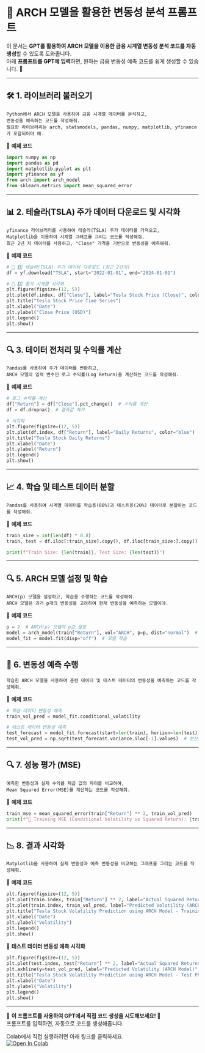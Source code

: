 # 📌 **ARCH 모델을 활용한 변동성 분석 프롬프트**  

이 문서는 **GPT를 활용하여 ARCH 모델을 이용한 금융 시계열 변동성 분석 코드를 자동 생성**할 수 있도록 도와줍니다.  
아래 **프롬프트를 GPT에 입력**하면, 원하는 금융 변동성 예측 코드를 쉽게 생성할 수 있습니다. 🚀  

---

## 🛠️ **1. 라이브러리 불러오기**  
```plaintext
Python에서 ARCH 모델을 사용하여 금융 시계열 데이터를 분석하고,  
변동성을 예측하는 코드를 작성해줘.  
필요한 라이브러리는 arch, statsmodels, pandas, numpy, matplotlib, yfinance가 포함되어야 해.
```

📌 **예제 코드**  
```python
import numpy as np
import pandas as pd
import matplotlib.pyplot as plt
import yfinance as yf
from arch import arch_model
from sklearn.metrics import mean_squared_error
```

---

## 📊 **2. 테슬라(TSLA) 주가 데이터 다운로드 및 시각화**  
```plaintext
yfinance 라이브러리를 사용하여 테슬라(TSLA) 주가 데이터를 가져오고,  
Matplotlib을 이용하여 시계열 그래프를 그리는 코드를 작성해줘.  
최근 2년 치 데이터를 사용하고, "Close" 가격을 기반으로 변동성을 예측해줘.
```

📌 **예제 코드**  
```python
# 📌 1️⃣ 테슬라(TSLA) 주가 데이터 다운로드 (최근 2년치)
df = yf.download("TSLA", start="2022-01-01", end="2024-01-01")

# 📌 2️⃣ 종가 시계열 시각화
plt.figure(figsize=(12, 5))
plt.plot(df.index, df["Close"], label="Tesla Stock Price (Close)", color="black")
plt.title("Tesla Stock Price Time Series")
plt.xlabel("Date")
plt.ylabel("Close Price (USD)")
plt.legend()
plt.show()
```

---

## 🔍 **3. 데이터 전처리 및 수익률 계산**  
```plaintext
Pandas를 사용하여 주가 데이터를 변환하고,  
ARCH 모델의 입력 변수인 로그 수익률(Log Return)을 계산하는 코드를 작성해줘.
```

📌 **예제 코드**  
```python
# 로그 수익률 계산
df["Return"] = df["Close"].pct_change()  # 수익률 계산
df = df.dropna()  # 결측값 제거

# 시각화
plt.figure(figsize=(12, 5))
plt.plot(df.index, df["Return"], label="Daily Returns", color="blue")
plt.title("Tesla Stock Daily Returns")
plt.xlabel("Date")
plt.ylabel("Return")
plt.legend()
plt.show()
```

---

## 📈 **4. 학습 및 테스트 데이터 분할**  
```plaintext
Pandas를 사용하여 시계열 데이터를 학습용(80%)과 테스트용(20%) 데이터로 분할하는 코드를 작성해줘.
```

📌 **예제 코드**  
```python
train_size = int(len(df) * 0.8)
train, test = df.iloc[:train_size].copy(), df.iloc[train_size:].copy()

print(f"Train Size: {len(train)}, Test Size: {len(test)}")
```

---

## 🔍 **5. ARCH 모델 설정 및 학습**  
```plaintext
ARCH(p) 모델을 설정하고, 학습을 수행하는 코드를 작성해줘.  
ARCH 모델은 과거 p개의 변동성을 고려하여 현재 변동성을 예측하는 모델이야.  
```

📌 **예제 코드**  
```python
p = 2  # ARCH(p) 모델의 p값 설정
model = arch_model(train["Return"], vol="ARCH", p=p, dist="normal")  # ARCH 모델 생성
model_fit = model.fit(disp="off")  # 모델 학습
```

---

## 🚀 **6. 변동성 예측 수행**  
```plaintext
학습한 ARCH 모델을 사용하여 훈련 데이터 및 테스트 데이터의 변동성을 예측하는 코드를 작성해줘.
```

📌 **예제 코드**  
```python
# 학습 데이터 변동성 예측
train_vol_pred = model_fit.conditional_volatility  

# 테스트 데이터 변동성 예측
test_forecast = model_fit.forecast(start=len(train), horizon=len(test))
test_vol_pred = np.sqrt(test_forecast.variance.iloc[-1].values)  # 분산값을 표준편차(변동성)로 변환
```

---

## 🔍 **7. 성능 평가 (MSE)**  
```plaintext
예측한 변동성과 실제 수익률 제곱 값의 차이를 비교하여,  
Mean Squared Error(MSE)를 계산하는 코드를 작성해줘.
```

📌 **예제 코드**  
```python
train_mse = mean_squared_error(train["Return"] ** 2, train_vol_pred)
print(f"📌 Training MSE (Conditional Volatility vs Squared Return): {train_mse:.6f}")
```

---

## 📉 **8. 결과 시각화**  
```plaintext
Matplotlib을 사용하여 실제 변동성과 예측 변동성을 비교하는 그래프를 그리는 코드를 작성해줘.
```

📌 **예제 코드**  
```python
plt.figure(figsize=(12, 5))
plt.plot(train.index, train["Return"] ** 2, label="Actual Squared Returns", color="black")
plt.plot(train.index, train_vol_pred, label="Predicted Volatility (ARCH Model)", linestyle="--", color="red")
plt.title("Tesla Stock Volatility Prediction using ARCH Model - Training Phase")
plt.xlabel("Date")
plt.ylabel("Volatility")
plt.legend()
plt.show()
```

📌 **테스트 데이터 변동성 예측 시각화**  
```python
plt.figure(figsize=(12, 5))
plt.plot(test.index, test["Return"] ** 2, label="Actual Squared Returns", color="black")
plt.axhline(y=test_vol_pred, label="Predicted Volatility (ARCH Model)", linestyle="--", color="red")
plt.title("Tesla Stock Volatility Prediction using ARCH Model - Test Phase")
plt.xlabel("Date")
plt.ylabel("Volatility")
plt.legend()
plt.show()
```

---

📌 **이 프롬프트를 사용하여 GPT에서 직접 코드 생성을 시도해보세요! 🚀**  
프롬프트를 입력하면, 자동으로 코드를 생성해줍니다.  

Colab에서 직접 실행하려면 아래 링크를 클릭하세요.  
[![Open In Colab](https://colab.research.google.com/assets/colab-badge.svg)](https://colab.research.google.com/github/nhjung-phd/TimeSeriesAnalysis/blob/main/notebooks/08_ARCH_volatility.ipynb)


